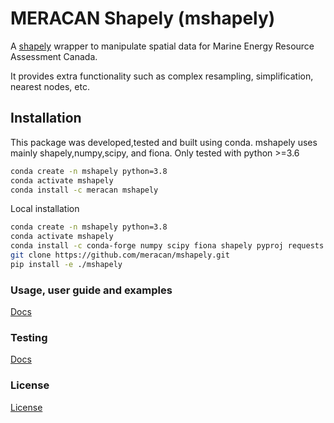 # MERACAN Shapely (mshapely)
A [shapely](https://shapely.readthedocs.io/en/latest/manual.html) wrapper to manipulate spatial data for Marine Energy Resource Assessment Canada.

It provides extra functionality such as complex resampling, simplification, nearest nodes, etc.

## Installation
This package was developed,tested and built using conda.
mshapely uses mainly shapely,numpy,scipy, and fiona.
Only tested with python >=3.6
```bash
conda create -n mshapely python=3.8
conda activate mshapely
conda install -c meracan mshapely
```
Local installation
```bash
conda create -n mshapely python=3.8
conda activate mshapely
conda install -c conda-forge numpy scipy fiona shapely pyproj requests geojson tqdm matplotlib
git clone https://github.com/meracan/mshapely.git
pip install -e ./mshapely
```
### Usage, user guide and examples
[Docs](doc/README.md)

### Testing
[Docs](test/README.md)

### License
[License](LICENSE)
